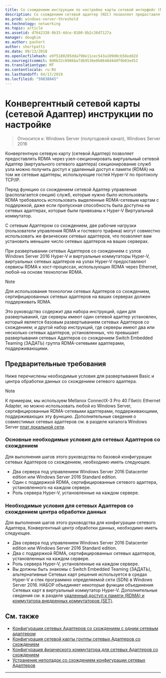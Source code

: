 ```yaml
---
title: Со схождением инструкции по настройке карты сетевой интерфейс (NIC)
description: Со схождением сетевой адаптер (NIC) позволяет предоставлять RDMA через виртуальный сетевой Адаптер раздела узла (vNIC), чтобы размещать секции службы можно получить доступ к удаленный доступ к памяти (RDMA) на том же сетевые адаптеры, использующие гостей Hyper-V по протоколу TCP/IP.
ms.prod: windows-server-threshold
ms.technology: networking
ms.topic: article
ms.assetid: d7642338-9b33-4dce-8100-8b2c38d7127a
manager: dougkim
ms.author: pashort
author: shortpatti
ms.date: 09/13/2018
ms.openlocfilehash: e9f5180285dda790e11cec543a109d0cb58edd2d
ms.sourcegitcommit: 0d0b32c8986ba7db9536e0b8648d4ddf9b03e452
ms.translationtype: MT
ms.contentlocale: ru-RU
ms.lasthandoff: 04/17/2019
ms.locfileid: "59838845"
---
```

# <a name="converged-network-interface-card-nic-configuration-guidance"></a>Конвергентный сетевой карты \(сетевой Адаптер\) инструкции по настройке

>Относится к: Windows Server (полугодовой канал), Windows Server 2016

Конвергентную сетевую карту \(сетевой Адаптер\) позволяет предоставлять RDMA через узел\-секционировать виртуальный сетевой Адаптер \(виртуального сетевого адаптера\) секционирование служб узла можно получить доступ к удаленный доступ к памяти \(RDMA\) на том же сетевые адаптеры, использующие гостей Hyper-V по протоколу TCP/IP.

Перед функцию со схождением сетевой Адаптер управления \(располагается секция\) служб, которые нужно было использовать RDMA требовалось использовать выделенные RDMA\-сетевым картам с поддержкой, даже если пропускная способность была доступна на сетевых адаптерах, которые были привязаны к Hyper-V Виртуальный коммутатор.

С сетевым Адаптером со схождением, две рабочие нагрузки \(пользователи управления RDMA и гостевого трафика\) могут совместно использовать же физических сетевых адаптеров, что позволяет вам установить меньшее число сетевых адаптеров на ваших серверах.

При развертывании сетевых Адаптеров со схождением с узлов Windows Server 2016 Hyper-V и виртуальные коммутаторы Hyper-V, виртуальных сетевых адаптеров на узлах Hyper-V предоставляют сервисы RDMA к хост-процессах, использующих RDMA через Ethernet, любой\-на основе технологии RDMA.

>[!NOTE]
>Для использования технологии сетевых Адаптеров со схождением, сертифицированных сетевых адаптеров на ваших серверах должен поддерживать RDMA.

Это руководство содержит два набора инструкций, один для развертываний, где серверы имеют один сетевой адаптер установлен, который является базовым развертыванием сетевых Адаптеров со схождением; и другой набор инструкций, где серверы имеют два или несколько сетевых адаптеров, установленных, что превышает развертывания сетевых Адаптеров со схождением Switch Embedded Teaming \(ЗАДАТЬ\) группа RDMA\-сетевыми адаптерами, поддерживающими.


## <a name="prerequisites"></a>Предварительные требования

Ниже перечислены необходимые условия для развертывания Basic и центра обработки данных со схождением сетевого адаптера.

>[!NOTE]
>К примерам, мы используем Mellanox ConnectX-3 Pro 40 Гбит/с Ethernet Adapter, но можно использовать любой из Windows Server, сертифицированные RDMA\-сетевыми адаптерами, поддерживающими, поддерживающих эту функцию. Дополнительные сведения о совместимых сетевых адаптеров см. в разделе каталога Windows Server [плат локальной сети](https://www.windowsservercatalog.com/results.aspx?&bCatID=1468&cpID=0&avc=85&ava=0&avt=0&avq=46&OR=1).

### <a name="basic-converged-nic-prerequisites"></a>Основные необходимые условия для сетевых Адаптеров со схождением

Для выполнения шагов этого руководства по базовой конфигурации сетевых Адаптеров со схождением, необходимо иметь следующее.

- Два сервера под управлением Windows Server 2016 Datacenter edition или Windows Server 2016 Standard edition.
- Один с поддержкой RDMA, сертифицированные сетевого адаптера, установленного на каждом сервере.
- Роль сервера Hyper-V, установленные на каждом сервере.

### <a name="datacenter-converged-nic-prerequisites"></a>Необходимые условия для сетевых Адаптеров со схождением центра обработки данных

Для выполнения шагов этого руководства для конфигурации сетевого Адаптера, Конвергентный центр обработки данных, необходимо иметь следующее.

- Два сервера под управлением Windows Server 2016 Datacenter edition или Windows Server 2016 Standard edition.
- Два с поддержкой RDMA, сертифицированных сетевых адаптеров, установленных на каждом сервере.
- Роль сервера Hyper-V, установленные на каждом сервере.
- Вы должны быть знакомы с Switch Embedded Teaming \(ЗАДАТЬ\), альтернативные Сетевых карт решения используется в средах Hyper-V и стек программно определяемой сети (SDN) в Windows Server 2016. НАБОР объединяет некоторые функции объединения Сетевых карт в виртуальный коммутатор Hyper-V. Дополнительные сведения см. в разделе [удаленный доступ к памяти (RDMA) и коммутатора внедренных коммутаторов (SET)](../../../virtualization/hyper-v-virtual-switch/RDMA-and-Switch-Embedded-Teaming.md).

## <a name="related-topics"></a>См. также
- [Конфигурации сетевых Адаптеров со схождением с одним сетевым адаптером](cnic-single.md)
- [Конфигурация сетевой карты группы сетевых Адаптеров со схождением](cnic-datacenter.md)
- [Конфигурация физического коммутатора для сетевых Адаптеров со схождением](cnic-app-switch-config.md)
- [Устранение неполадок со схождением конфигурации сетевых Адаптеров](cnic-app-troubleshoot.md)

---